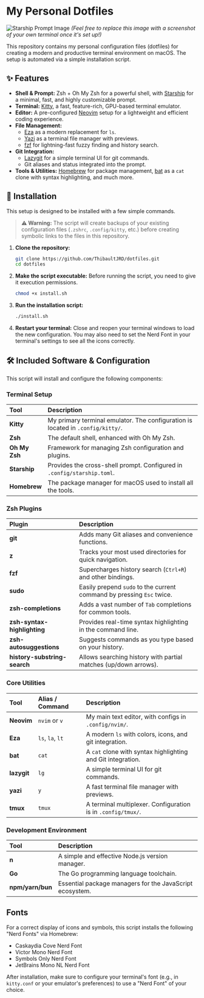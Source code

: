 # My Personal Dotfiles

![Starship Prompt Image](https://starship.rs/presets/pastel-powerline.png)
_(Feel free to replace this image with a screenshot of your own terminal once it's set up!)_

This repository contains my personal configuration files (dotfiles) for creating a modern and productive terminal environment on macOS. The setup is automated via a simple installation script.

## ✨ Features

- **Shell & Prompt:** Zsh + Oh My Zsh for a powerful shell, with [Starship](https://starship.rs/) for a minimal, fast, and highly customizable prompt.
- **Terminal:** [Kitty](https://sw.kovidgoyal.net/kitty/), a fast, feature-rich, GPU-based terminal emulator.
- **Editor:** A pre-configured [Neovim](https://neovim.io/) setup for a lightweight and efficient coding experience.
- **File Management:**
  - [Eza](https://github.com/eza-community/eza) as a modern replacement for `ls`.
  - [Yazi](https://github.com/sxyazi/yazi) as a terminal file manager with previews.
  - [fzf](https://github.com/junegunn/fzf) for lightning-fast fuzzy finding and history search.
- **Git Integration:**
  - [Lazygit](https://github.com/jesseduffield/lazygit) for a simple terminal UI for git commands.
  - Git aliases and status integrated into the prompt.
- **Tools & Utilities:** [Homebrew](https://brew.sh/) for package management, [bat](https://github.com/sharkdp/bat) as a `cat` clone with syntax highlighting, and much more.

## 🚀 Installation

This setup is designed to be installed with a few simple commands.

> **⚠️ Warning:** The script will create backups of your existing configuration files (`.zshrc`, `.config/kitty`, etc.) before creating symbolic links to the files in this repository.

1. **Clone the repository:**

   ```bash
   git clone https://github.com/ThibaultJRD/dotfiles.git
   cd dotfiles
   ```

2. **Make the script executable:**
   Before running the script, you need to give it execution permissions.

   ```bash
   chmod +x install.sh
   ```

3. **Run the installation script:**

   ```bash
   ./install.sh
   ```

4. **Restart your terminal:**
   Close and reopen your terminal windows to load the new configuration. You may also need to set the Nerd Font in your terminal's settings to see all the icons correctly.

## 🛠️ Included Software & Configuration

This script will install and configure the following components:

### Terminal Setup

| Tool          | Description                                                                     |
| :------------ | :------------------------------------------------------------------------------ |
| **Kitty**     | My primary terminal emulator. The configuration is located in `.config/kitty/`. |
| **Zsh**       | The default shell, enhanced with Oh My Zsh.                                     |
| **Oh My Zsh** | Framework for managing Zsh configuration and plugins.                           |
| **Starship**  | Provides the cross-shell prompt. Configured in `.config/starship.toml`.         |
| **Homebrew**  | The package manager for macOS used to install all the tools.                    |

### Zsh Plugins

| Plugin                       | Description                                                           |
| :--------------------------- | :-------------------------------------------------------------------- |
| **git**                      | Adds many Git aliases and convenience functions.                      |
| **z**                        | Tracks your most used directories for quick navigation.               |
| **fzf**                      | Supercharges history search (`Ctrl+R`) and other bindings.            |
| **sudo**                     | Easily prepend `sudo` to the current command by pressing `Esc` twice. |
| **zsh-completions**          | Adds a vast number of `Tab` completions for common tools.             |
| **zsh-syntax-highlighting**  | Provides real-time syntax highlighting in the command line.           |
| **zsh-autosuggestions**      | Suggests commands as you type based on your history.                  |
| **history-substring-search** | Allows searching history with partial matches (up/down arrows).       |

### Core Utilities

| Tool        | Alias / Command  | Description                                                  |
| :---------- | :--------------- | :----------------------------------------------------------- |
| **Neovim**  | `nvim` or `v`    | My main text editor, with configs in `.config/nvim/`.        |
| **Eza**     | `ls`, `la`, `lt` | A modern `ls` with colors, icons, and git integration.       |
| **bat**     | `cat`            | A `cat` clone with syntax highlighting and Git integration.  |
| **lazygit** | `lg`             | A simple terminal UI for git commands.                       |
| **yazi**    | `y`              | A fast terminal file manager with previews.                  |
| **tmux**    | `tmux`           | A terminal multiplexer. Configuration is in `.config/tmux/`. |

### Development Environment

| Tool             | Description                                              |
| :--------------- | :------------------------------------------------------- |
| **n**            | A simple and effective Node.js version manager.          |
| **Go**           | The Go programming language toolchain.                   |
| **npm/yarn/bun** | Essential package managers for the JavaScript ecosystem. |

## Fonts

For a correct display of icons and symbols, this script installs the following "Nerd Fonts" via Homebrew:

- Caskaydia Cove Nerd Font
- Victor Mono Nerd Font
- Symbols Only Nerd Font
- JetBrains Mono NL Nerd Font

After installation, make sure to configure your terminal's font (e.g., in `kitty.conf` or your emulator's preferences) to use a "Nerd Font" of your choice.
